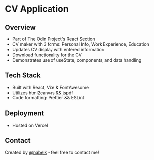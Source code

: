 # CV Application

## Overview

-   Part of The Odin Project's React Section
-   CV maker with 3 forms: Personal Info, Work Experience, Education
-   Updates CV display with entered information
-   Download functionality for the CV
-   Demonstrates use of useState, components, and data handling

## Tech Stack

-   Built with React, Vite & FontAwesome
-   Utilizes html2canvas && jspdf
-   Code formatting: Prettier && ESLint

## Deployment

-   Hosted on Vercel

## Contact

Created by [@nabelk](https://www.linkedin.com/in/nabil-khalid-36791a241/) - feel free to contact me!
